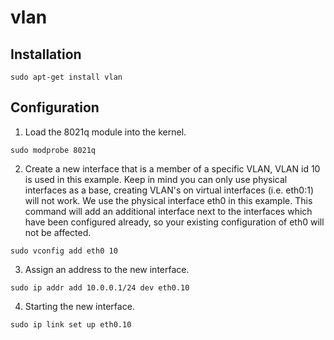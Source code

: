 # vlan

## Installation
```
sudo apt-get install vlan
```

## Configuration

1. Load the 8021q module into the kernel. 
```
sudo modprobe 8021q
```

2. Create a new interface that is a member of a specific VLAN, VLAN id 10 is used in this example. Keep in mind you can only use physical interfaces as a base, creating VLAN's on virtual interfaces (i.e. eth0:1) will not work. We use the physical interface eth0 in this example. This command will add an additional interface next to the interfaces which have been configured already, so your existing configuration of eth0 will not be affected.
```
sudo vconfig add eth0 10
```
3. Assign an address to the new interface.
```
sudo ip addr add 10.0.0.1/24 dev eth0.10
```
4. Starting the new interface.
```
sudo ip link set up eth0.10
```
